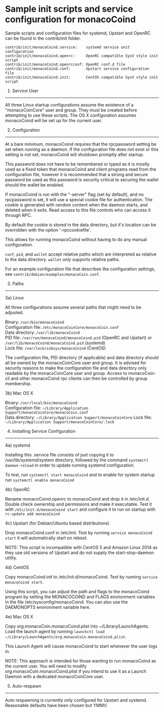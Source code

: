 Sample init scripts and service configuration for monacoCoind
==========================================================

Sample scripts and configuration files for systemd, Upstart and OpenRC
can be found in the contrib/init folder.

    contrib/init/monacoCoind.service:    systemd service unit configuration
    contrib/init/monacoCoind.openrc:     OpenRC compatible SysV style init script
    contrib/init/monacoCoind.openrcconf: OpenRC conf.d file
    contrib/init/monacoCoind.conf:       Upstart service configuration file
    contrib/init/monacoCoind.init:       CentOS compatible SysV style init script

1. Service User
---------------------------------

All three Linux startup configurations assume the existence of a "monacoCoinCore" user
and group.  They must be created before attempting to use these scripts.
The OS X configuration assumes monacoCoind will be set up for the current user.

2. Configuration
---------------------------------

At a bare minimum, monacoCoind requires that the rpcpassword setting be set
when running as a daemon.  If the configuration file does not exist or this
setting is not set, monacoCoind will shutdown promptly after startup.

This password does not have to be remembered or typed as it is mostly used
as a fixed token that monacoCoind and client programs read from the configuration
file, however it is recommended that a strong and secure password be used
as this password is security critical to securing the wallet should the
wallet be enabled.

If monacoCoind is run with the "-server" flag (set by default), and no rpcpassword is set,
it will use a special cookie file for authentication. The cookie is generated with random
content when the daemon starts, and deleted when it exits. Read access to this file
controls who can access it through RPC.

By default the cookie is stored in the data directory, but it's location can be overridden
with the option '-rpccookiefile'.

This allows for running monacoCoind without having to do any manual configuration.

`conf`, `pid`, and `wallet` accept relative paths which are interpreted as
relative to the data directory. `wallet` *only* supports relative paths.

For an example configuration file that describes the configuration settings,
see `contrib/debian/examples/monacoCoin.conf`.

3. Paths
---------------------------------

3a) Linux

All three configurations assume several paths that might need to be adjusted.

Binary:              `/usr/bin/monacoCoind`  
Configuration file:  `/etc/monacoCoinCore/monacoCoin.conf`  
Data directory:      `/var/lib/monacoCoind`  
PID file:            `/var/run/monacoCoind/monacoCoind.pid` (OpenRC and Upstart) or `/var/lib/monacoCoind/monacoCoind.pid` (systemd)  
Lock file:           `/var/lock/subsys/monacoCoind` (CentOS)  

The configuration file, PID directory (if applicable) and data directory
should all be owned by the monacoCoinCore user and group.  It is advised for security
reasons to make the configuration file and data directory only readable by the
monacoCoinCore user and group.  Access to monacoCoin-cli and other monacoCoind rpc clients
can then be controlled by group membership.

3b) Mac OS X

Binary:              `/usr/local/bin/monacoCoind`  
Configuration file:  `~/Library/Application Support/monacoCoinCore/monacoCoin.conf`  
Data directory:      `~/Library/Application Support/monacoCoinCore`
Lock file:           `~/Library/Application Support/monacoCoinCore/.lock`

4. Installing Service Configuration
-----------------------------------

4a) systemd

Installing this .service file consists of just copying it to
/usr/lib/systemd/system directory, followed by the command
`systemctl daemon-reload` in order to update running systemd configuration.

To test, run `systemctl start monacoCoind` and to enable for system startup run
`systemctl enable monacoCoind`

4b) OpenRC

Rename monacoCoind.openrc to monacoCoind and drop it in /etc/init.d.  Double
check ownership and permissions and make it executable.  Test it with
`/etc/init.d/monacoCoind start` and configure it to run on startup with
`rc-update add monacoCoind`

4c) Upstart (for Debian/Ubuntu based distributions)

Drop monacoCoind.conf in /etc/init.  Test by running `service monacoCoind start`
it will automatically start on reboot.

NOTE: This script is incompatible with CentOS 5 and Amazon Linux 2014 as they
use old versions of Upstart and do not supply the start-stop-daemon utility.

4d) CentOS

Copy monacoCoind.init to /etc/init.d/monacoCoind. Test by running `service monacoCoind start`.

Using this script, you can adjust the path and flags to the monacoCoind program by
setting the MONACOCOIND and FLAGS environment variables in the file
/etc/sysconfig/monacoCoind. You can also use the DAEMONOPTS environment variable here.

4e) Mac OS X

Copy org.monacoCoin.monacoCoind.plist into ~/Library/LaunchAgents. Load the launch agent by
running `launchctl load ~/Library/LaunchAgents/org.monacoCoin.monacoCoind.plist`.

This Launch Agent will cause monacoCoind to start whenever the user logs in.

NOTE: This approach is intended for those wanting to run monacoCoind as the current user.
You will need to modify org.monacoCoin.monacoCoind.plist if you intend to use it as a
Launch Daemon with a dedicated monacoCoinCore user.

5. Auto-respawn
-----------------------------------

Auto respawning is currently only configured for Upstart and systemd.
Reasonable defaults have been chosen but YMMV.
